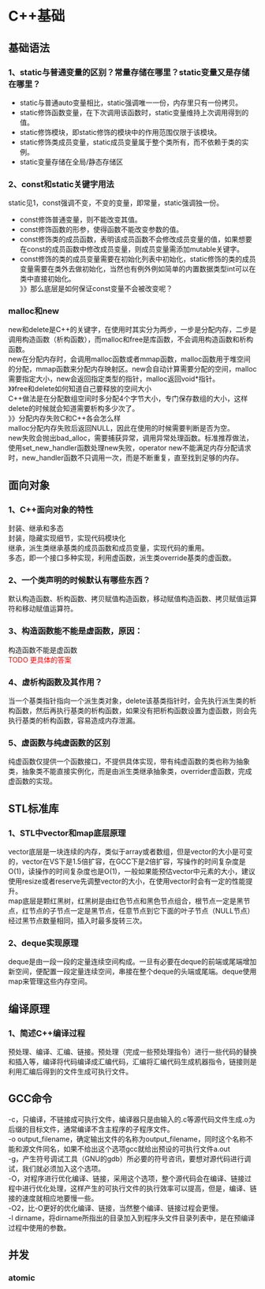 # C++基础

## 基础语法
### 1、static与普通变量的区别？常量存储在哪里？static变量又是存储在哪里？
* static与普通auto变量相比，static强调唯一一份，内存里只有一份拷贝。  
* static修饰函数变量，在下次调用该函数时，static变量维持上次调用得到的值。  
* static修饰模块，即static修饰的模块中的作用范围仅限于该模块。  
* static修饰类成员变量，static成员变量属于整个类所有，而不依赖于类的实例。  
* static变量存储在全局/静态存储区

### 2、const和static关键字用法
static见1，const强调不变，不变的变量，即常量，static强调独一份。  
* const修饰普通变量，则不能改变其值。  
* const修饰函数的形参，使得函数不能改变参数的值。  
* const修饰类的成员函数，表明该成员函数不会修改成员变量的值，如果想要在const的成员函数中修改成员变量，则成员变量需添加mutable关键字。  
* const修饰的类的成员变量需要在初始化列表中初始化，static修饰的类的成员变量需要在类外去做初始化，当然也有例外例如简单的内置数据类型int可以在类中直接初始化。  
》》那么底层是如何保证const变量不会被改变呢？  

### malloc和new
new和delete是C++的关键字，在使用时其实分为两步，一步是分配内存，二步是调用构造函数（析构函数），而malloc和free是库函数，不会调用构造函数和析构函数。  
new在分配内存时，会调用malloc函数或者mmap函数，malloc函数用于堆空间的分配，mmap函数来分配内存映射区。new会自动计算需要分配的空间，malloc需要指定大小，new会返回指定类型的指针，malloc返回void*指针。  
》》free和delete如何知道自己要释放的空间大小  
C++做法是在分配数组空间时多分配4个字节大小，专门保存数组的大小，这样delete的时候就会知道需要析构多少次了。  
》》分配内存失败C和C++各会怎么样  
malloc分配内存失败后返回NULL，因此在使用的时候需要判断是否为空。  
new失败会抛出bad_alloc，需要捕获异常，调用异常处理函数。标准推荐做法，使用set_new_handler函数处理new失败，operator new不能满足内存分配请求时，new_handler函数不只调用一次，而是不断重复，直至找到足够的内存。  

## 面向对象
### 1、C++面向对象的特性
封装、继承和多态  
封装，隐藏实现细节，实现代码模块化  
继承，派生类继承基类的成员函数和成员变量，实现代码的重用。  
多态，即一个接口多种实现，利用虚函数，派生类override基类的虚函数。  

### 2、一个类声明的时候默认有哪些东西？
默认构造函数、析构函数、拷贝赋值构造函数，移动赋值构造函数、拷贝赋值运算符和移动赋值运算符。  

### 3、构造函数能不能是虚函数，原因：
构造函数不能是虚函数  
<font color=#ff000>TODO 更具体的答案</font>

### 4、虚析构函数及其作用？
当一个基类指针指向一个派生类对象，delete该基类指针时，会先执行派生类的析构函数，然后再执行基类的析构函数，如果没有把析构函数设置为虚函数，则会先执行基类的析构函数，容易造成内存泄漏。  

### 5、虚函数与纯虚函数的区别
纯虚函数仅提供一个函数接口，不提供具体实现，带有纯虚函数的类也称为抽象类，抽象类不能直接实例化，而是由派生类继承抽象类，overrider虚函数，完成虚函数的实现。  

## STL标准库
### 1、STL中vector和map底层原理
vector底层是一块连续的内存，类似于array或者数组，但是vector的大小是可变的，vector在VS下是1.5倍扩容，在GCC下是2倍扩容，写操作的时间复杂度是O(1)，读操作的时间复杂度也是O(1)，一般如果能预估vector中元素的大小，建议使用resize或者reserve先调整vector的大小，在使用vector时会有一定的性能提升。  
map底层是颗红黑树，红黑树是由红色节点和黑色节点组合，根节点一定是黑节点，红节点的子节点一定是黑节点，任意节点到它下面的叶子节点（NULL节点）经过黑节点数量相同，插入时最多旋转三次。  

### 2、deque实现原理
deque是由一段一段的定量连续空间构成。一旦有必要在deque的前端或尾端增加新空间，便配置一段定量连续空间，串接在整个deque的头端或尾端。deque使用map来管理这些内存空间。

## 编译原理
### 1、简述C++编译过程
预处理、编译、汇编、链接。预处理（完成一些预处理指令）进行一些代码的替换和插入等，编译将代码编译成汇编代码，汇编将汇编代码生成机器指令，链接则是利用汇编后得到的文件生成可执行文件。  

## GCC命令
-c，只编译，不链接成可执行文件，编译器只是由输入的.c等源代码文件生成.o为后缀的目标文件，通常编译不含主程序的子程序文件。  
-o output_filename，确定输出文件的名称为output_filename，同时这个名称不能和源文件同名，如果不给出这个选项gcc就给出预设的可执行文件a.out  
-g，产生符号调试工具（GNU的gdb）所必要的符号咨讯，要想对源代码进行调试，我们就必须加入这个选项。  
-O，对程序进行优化编译、链接，采用这个选项，整个源代码会在编译、链接过程中进行优化处理，这样产生的可执行文件的执行效率可以提高，但是，编译、链接的速度就相应地要慢一些。  
-O2，比-O更好的优化编译、链接，当然整个编译、链接过程会更慢。  
-l dirname，将dirname所指出的目录加入到程序头文件目录列表中，是在预编译过程中使用的参数。  

## 并发
### atomic
